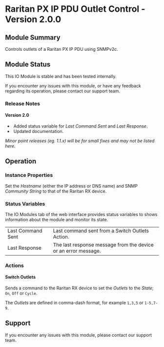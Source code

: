 # Raritan PX IP PDU Outlet Control - Version 2.0.0

[//]: # (THIS IS WHAT A COMMENT LOOKS LIKE)

[//]: # (Properties should be surrounded by eg. *Property Name*)
[//]: # (Values and options should be surrounded by eg. <code>Value</code>)

## Module Summary

Controls outlets of a Raritan PX IP PDU using SNMPv2c.

## Module Status

This IO Module is stable and has been tested internally.

If you encounter any issues with this module, or have any feedback regarding its operation, please contact our support team.

[//]: # (### Module Scope)
[//]: # (If important to mention explain the limitations and things this module cannot perform)

### Release Notes

#### Version 2.0

* &nbsp;Added status variable for *Last Command Sent* and *Last Response*.
* &nbsp;Updated documentation.

*Minor point releases (eg. 1.1.x) will be for small fixes and may not be listed here.*

[//]: # (## Requirements)
[//]: # (Mention any pre-requisites needed before setting up the module in terms of hardware, subscriptions, APIs)

[//]: # (## Configuration)
[//]: # (Mention any setup aspects the user should note that are generally done outside the Designer interface)

## Operation

[//]: # (Give operational details linked to using Instance Properties, Triggers, Conditions, Actions, Variables associated with the module's operation)

### Instance Properties

Set the *Hostname* (either the IP address or DNS name) and SNMP *Community String* to that of the Raritan RX device.

### Status Variables

The IO Modules tab of the web interface provides status variables to shows information about the module and monitor its state.

<table>
    <tbody>
    <tr class="separator"></tr>
    <tr>
        <td>Last Command Sent&nbsp;&nbsp;&nbsp;</td>
        <td>Last command sent from a Switch Outlets Action.</td>
    </tr>
    <tr>
        <td>Last Response</td>
        <td>The last response message from the device or an error message.</td>
    </tr>
    <tr class="separator"></tr>
    </tbody>
</table>

### Actions

#### Switch Outlets

Sends a command to the Raritan RX device to set the *Outlets* to the *State*; <code>On</code>, <code>Off</code> or <code>Cycle</code>.

The *Outlets* are defined in comma-dash format, for example <code>1,3,5</code> or <code>1-5,7-9</code>.

## Support

If you encounter any issues with this module, please contact our support team.

[//]: # (### Module Use Example)
[//]: # (If relevant to documentation give examples of module use)

[//]: # (### Further Notes)
[//]: # (Possible location for further notes, may not be used)
